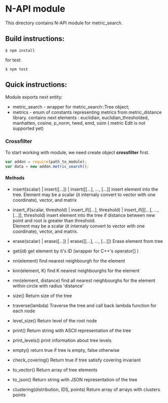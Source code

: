 # N-API module
This directory contains N-API module for metric_search.

## Build instructions:
```console
$ npm install
```

for test:
```console
$ npm test
```

## Quick instructions:


Module exports next entity:
- metric_search - wrapper for metric_search::Tree object;
- metrics - enum of constants representing metrics from metric_distance library.
           contains next elements : euclidian, euclidian_thresholded, manhatten, cosine, p_norm, twed, emd, ssim ( metric Edit is not supported yet)

### Crossfilter 

To start working with module, we need create object **crossfilter** first.
```javascript
var addon = require(path_to_module);
var data = new addon.metric_search();
```

#### Methods
* insert(scalar) | insert([...]) | insert([[...], ..., [...]]
  insert element into the tree. Element may be a scalar (it internaly convert to vector with one coordinate), vector, and matrix

* insert_if(scalar, threshold) | insert_if([...], threshold) | insert_if([[...], ..., [...]], threshold)
  insert element into the tree if distance between new point and root is greater than threshold.  
  Element may be a scalar (it internaly convert to vector with one coordinate), vector, and matrix.

* erase(scalar) | erase([...]) | erase([[...], ..., [...]])
  Erase element from tree

* get(id) 
  get element by it's ID (wrapper for C++'s operator[] )

* nn(element)
  find nearest neighbourgh for the element

* knn(element, K)
  find K nearest neighbourghs for the element

* rnn(element, distance)
  find all nearest neighbourghs for the element within circle with radius 'distance'
  
* size()
  Return size of the tree
  
* traverse(lambda)
  Traverse the tree and call back lambda function for each node
  
* level_size()
  Return level of the root node
  
* print()
  Return string with ASCII representation of the tree

* print_levels()
  print information about tree levels

* empty()
  return true if tree is empty, false otherwise
  
* check_covering()
  Return true if tree satisfy covering invariant
  
* to_vector()
  Return array of tree elements
  
* to_json() 
  Return string with JSON representation of the tree 
  
* clustering(distribution, IDS, points)
  Return array of arrays with clusters points
